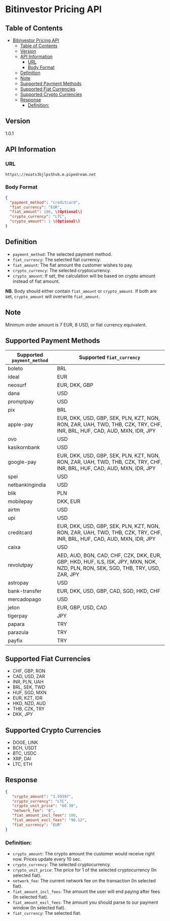 # Bitinvestor Pricing API

## Table of Contents
- [Bitinvestor Pricing API](#bitinvestor-pricing-api)
  - [Table of Contents](#table-of-contents)
  - [Version](#version)
  - [API Information](#api-information)
    - [URL](#url)
    - [Body Format](#body-format)
  - [Definition](#definition)
  - [Note](#note)
  - [Supported Payment Methods](#supported-payment-methods)
  - [Supported Fiat Currencies](#supported-fiat-currencies)
  - [Supported Crypto Currencies](#supported-crypto-currencies)
  - [Response](#response)
    - [Definition:](#definition-1)

## Version
1.0.1

## API Information

### URL
`https\://eoats3bjlps5hvb.m.pipedream.net`

### Body Format

```json
{
  "payment_method": "creditcard",
  "fiat_currency": "EUR",
  "fiat_amount": 100, \(Optional\)
  "crypto_currency": "LTC",
  "crypto_amount": 1 \(Optional\)
}
```
## Definition

- `payment_method`: The selected payment method.
- `fiat_currency`: The selected fiat currency.
- `fiat_amount`: The fiat amount the customer wishes to pay.
- `crypto_currency`: The selected cryptocurrency.
- `crypto_amount`: If set, the calculation will be based on crypto amount instead of fiat amount.

**NB.** Body should either contain `fiat_amount` or `crypto_amount`. If both are set, `crypto_amount` will overwrite `fiat_amount`.

## Note

Minimum order amount is 7 EUR, 8 USD, or fiat currency equivalent.

## Supported Payment Methods

| Supported `payment_method` | Supported `fiat_currency`                                                                                                        |
| -------------------------- | -------------------------------------------------------------------------------------------------------------------------------- |
| boleto                     | BRL                                                                                                                              |
| ideal                      | EUR                                                                                                                              |
| neosurf                    | EUR, DKK, GBP                                                                                                                    |
| dana                       | USD                                                                                                                              |
| promptpay                  | USD                                                                                                                              |
| pix                        | BRL                                                                                                                              |
| apple-pay                  | EUR, DKK, USD, GBP, SEK, PLN, KZT, NGN, RON, ZAR, UAH, TWD, THB, CZK, TRY, CHF, INR, BRL, HUF, CAD, AUD, MXN, IDR, JPY           |
| ovo                        | USD                                                                                                                              |
| kasikornbank               | USD                                                                                                                              |
| google-pay                 | EUR, DKK, USD, GBP, SEK, PLN, KZT, NGN, RON, ZAR, UAH, TWD, THB, CZK, TRY, CHF, INR, BRL, HUF, CAD, AUD, MXN, IDR, JPY           |
| spei                       | USD                                                                                                                              |
| netbankingindia            | USD                                                                                                                              |
| blik                       | PLN                                                                                                                              |
| mobilepay                  | DKK, EUR                                                                                                                         |
| airtm                      | USD                                                                                                                              |
| upi                        | USD                                                                                                                              |
| creditcard                 | EUR, DKK, USD, GBP, SEK, PLN, KZT, NGN, RON, ZAR, UAH, TWD, THB, CZK, TRY, CHF, INR, BRL, HUF, CAD, AUD, MXN, IDR, JPY           |
| caixa                      | USD                                                                                                                              |
| revolutpay                 | AED, AUD, BGN, CAD, CHF, CZK, DKK, EUR, GBP, HKD, HUF, ILS, ISK, JPY, MXN, NOK, NZD, PLN, RON, SEK, SGD, THB, TRY, USD, ZAR, JPY |
| astropay                   | USD                                                                                                                              |
| bank-transfer              | EUR, DKK, USD, GBP, CAD, SGD, HKD, CHF                                                                                           |
| mercadopago                | USD                                                                                                                              |
| jeton                      | EUR, GBP, USD, CAD                                                                                                               |
| tigerpay                   | JPY                                                                                                                              |
| papara                     | TRY                                                                                                                              |
| parazula                   | TRY                                                                                                                              |
| payfix                     | TRY                                                                                                                              |

## Supported Fiat Currencies

- CHF, GBP, RON
- CAD, USD, ZAR
- INR, PLN, UAH
- BRL, SEK, TWD
- HUF, SGD, MXN
- EUR, KZT, IDR
- HKD, NZD, AUD
- THB, CZK, TRY
- DKK, JPY

## Supported Crypto Currencies

- DOGE, LINK
- BCH, USDT
- BTC, USDC
- XRP, DAI
- LTC, ETH

## Response

```json
{
   "crypto_amount": "1.59397",
   "crypto_currency": "LTC",
   "crypto_unit_price": "60.30",
   "network_fee": "0",
   "fiat_amount_incl_fees": 100,
   "fiat_amount_excl_fees": "96.12",
   "fiat_currency": "EUR"
}
```
### Definition:
- `crypto_amount`: The crypto amount the customer would receive right now. Prices update every 10 sec.
- `crypto_currency`: The selected cryptocurrency.
- `crypto_unit_price`: The price for 1 of the selected cryptocurrency (In selected fiat).
- `network_fee`: The current network fee on the transaction (In selected fiat).
- `fiat_amount_incl_fees`: The amount the user will end paying after fees (In selected fiat).
- `fiat_amount_excl_fees`: The amount you should parse to our payment window (In selected fiat).
- `fiat_currency`: The selected fiat.


